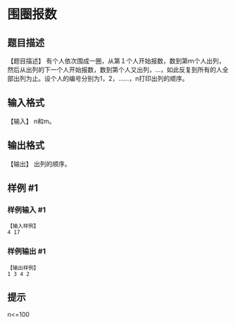 # 围圈报数

## 题目描述

【题目描述】
有个人依次围成一圈，从第１个人开始报数，数到第ｍ个人出列，然后从出列的下一个人开始报数，数到第个人又出列，…，如此反复到所有的人全部出列为止。设个人的编号分别为1，2，......，n打印出列的顺序。

## 输入格式

【输入】
n和m。

## 输出格式

【输出】
出列的顺序。

## 样例 #1

### 样例输入 #1

```
【输入样例】
4 17
```

### 样例输出 #1

```
【输出样例】
1 3 4 2
```

## 提示

n<=100